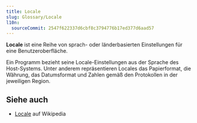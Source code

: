 ```yaml
---
title: Locale
slug: Glossary/Locale
l10n:
  sourceCommit: 2547f622337d6cbf8c3794776b17ed377d6aad57
---
```


**Locale** ist eine Reihe von sprach- oder länderbasierten Einstellungen für eine Benutzeroberfläche.

Ein Programm bezieht seine Locale-Einstellungen aus der Sprache des Host-Systems. Unter anderem repräsentieren Locales das Papierformat, die Währung, das Datumsformat und Zahlen gemäß den Protokollen in der jeweiligen Region.

## Siehe auch

- [Locale](https://en.wikipedia.org/wiki/Locale) auf Wikipedia
